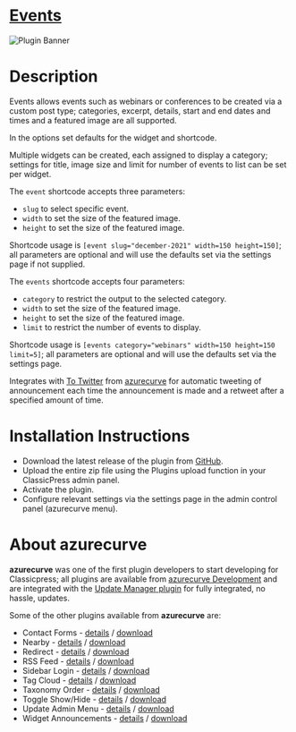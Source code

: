 # [Events](https://development.azurecurve.co.uk/classicpress-plugins/events/)
![Plugin Banner](/assets/pluginimages/banner-1544x500.png)

# Description

Events allows events such as webinars or conferences to be created via a custom post type; categories, excerpt, details, start and end dates and times and a featured image are all supported.

In the options set defaults for the widget and shortcode.

Multiple widgets can be created, each assigned to display a category; settings for title, image size and limit for number of events to list can be set per widget.

The `event` shortcode accepts three parameters:
 * `slug` to select specific event.
 * `width` to set the size of the featured image.
 * `height` to set the size of the featured image.
 
Shortcode usage is `[event slug="december-2021" width=150 height=150]`; all parameters are optional and will use the defaults set via the settings page if not supplied.

The `events` shortcode accepts four parameters:
 * `category` to restrict the output to the selected category.
 * `width` to set the size of the featured image.
 * `height` to set the size of the featured image.
 * `limit` to restrict the number of events to display.
 
Shortcode usage is `[events category="webinars" width=150 height=150 limit=5]`; all parameters are optional and will use the defaults set via the settings page.

Integrates with [To Twitter](https://development.azurecurve.co.uk/classicpress-plugins/to-twitter/) from [azurecurve](https://development.azurecurve.co.uk/classicpress-plugins/) for automatic tweeting of announcement each time the announcement is made and a retweet after a specified amount of time.

# Installation Instructions

 * Download the latest release of the plugin from [GitHub](https://github.com/azurecurve/azrcrv-events/releases/latest/).
 * Upload the entire zip file using the Plugins upload function in your ClassicPress admin panel.
 * Activate the plugin.
 * Configure relevant settings via the settings page in the admin control panel (azurecurve menu).

# About azurecurve

**azurecurve** was one of the first plugin developers to start developing for Classicpress; all plugins are available from [azurecurve Development](https://development.azurecurve.co.uk/) and are integrated with the [Update Manager plugin](https://directory.classicpress.net/plugins/update-manager) for fully integrated, no hassle, updates.

Some of the other plugins available from **azurecurve** are:
 * Contact Forms - [details](https://development.azurecurve.co.uk/classicpress-plugins/contact-forms/) / [download](https://github.com/azurecurve/azrcrv-contact-forms/releases/latest/)
 * Nearby - [details](https://development.azurecurve.co.uk/classicpress-plugins/nearby/) / [download](https://github.com/azurecurve/azrcrv-nearby/releases/latest/)
 * Redirect - [details](https://development.azurecurve.co.uk/classicpress-plugins/redirect/) / [download](https://github.com/azurecurve/azrcrv-redirect/releases/latest/)
 * RSS Feed - [details](https://development.azurecurve.co.uk/classicpress-plugins/rss-feed/) / [download](https://github.com/azurecurve/azrcrv-rss-feed/releases/latest/)
 * Sidebar Login - [details](https://development.azurecurve.co.uk/classicpress-plugins/sidebar-login/) / [download](https://github.com/azurecurve/azrcrv-sidebar-login/releases/latest/)
 * Tag Cloud - [details](https://development.azurecurve.co.uk/classicpress-plugins/tag-cloud/) / [download](https://github.com/azurecurve/azrcrv-tag-cloud/releases/latest/)
 * Taxonomy Order - [details](https://development.azurecurve.co.uk/classicpress-plugins/taxonomy-order/) / [download](https://github.com/azurecurve/azrcrv-taxonomy-order/releases/latest/)
 * Toggle Show/Hide - [details](https://development.azurecurve.co.uk/classicpress-plugins/toggle-showhide/) / [download](https://github.com/azurecurve/azrcrv-toggle-showhide/releases/latest/)
 * Update Admin Menu - [details](https://development.azurecurve.co.uk/classicpress-plugins/update-admin-menu/) / [download](https://github.com/azurecurve/azrcrv-update-admin-menu/releases/latest/)
 * Widget Announcements - [details](https://development.azurecurve.co.uk/classicpress-plugins/widget-announcements/) / [download](https://github.com/azurecurve/azrcrv-widget-announcements/releases/latest/)
